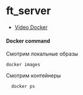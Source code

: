 # ft_server

* [Video Docker](https://www.youtube.com/watch?v=QF4ZF857m44)

#### Docker command

Смотрим локальные образы
  
    docker images 
Смотрим контейнеры 
      
      docker ps 
